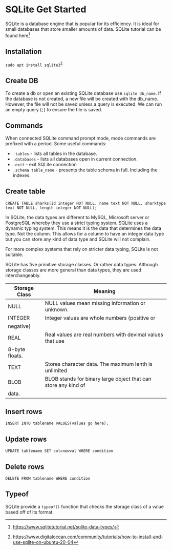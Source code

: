 # SQLite Get Started

SQLite is a database engine that is popular for its efficiency.
It is ideal for small databases that store smaller amounts of data.
SQLite tutorial can be found here[^1]

## Installation
`sudo apt install sqlite3`[^2]

## Create DB
To create a db or open an existing SQLite database use `sqlite db_name`.
If the database is not created, a new file will be created with the
db_name. However, the file will not be saved unless a query is executed.
We can run an empty query (`;`) to ensure the file is saved.

## Commands
When connected SQLite command prompt mode, mode commands are prefixed with a
period. Some useful commands:
* `.tables` - lists all tables in the database.
* `.databases` - lists all databases open in current connection.
* `.exit` - exit SQLite connection
* `.schema table_name` - presents the table schema in full. Including
  the indexes.

## Create table
`CREATE TABLE sharks(id integer NOT NULL, name text NOT NULL, sharktype text NOT NULL, length integer NOT NULL);`

In SQLite, the data types are different to MySQL, Microsoft server or
PostgreSQL whereby they use a strict typing system. SQLite uses a
dynamic typing system. This means it is the data that determines the
data type. Not the column. This allows for a column to have an integer
data type but you can store any kind of data type and SQLite will not
complain.

For more complex systems that rely on stricter data typing, SQLite is
not suitable.

SQLite has five primitive storage classes. Or rather data types.
Although storage classes are more general than data types, they are used
interchangeably.

|Storage Class| Meaning |
|---|----- |
|NULL|NULL values mean missing information or unknown.|
|INTEGER| Integer values are whole numbers (positive or
negative)|
|REAL|Real values are real numbers with devimal values that use
8-byte floats.|
|TEXT|Stores character data. The maximum lenth is unlimited|
|BLOB|BLOB stands for binary large object that can store any kind of
data.|

## Insert rows
`INSERT INTO tablename VALUES(values go here);`

## Update rows
`UPDATE tablename SET col=newval WHERE condition`

## Delete rows
`DELETE FROM tablename WHERE condition`

## Typeof
SQLite provide a `typeof()` function that checks the storage class of
a value based off of its format.

[^1]:https://www.sqlitetutorial.net/sqlite-data-types/
[^2]:https://www.digitalocean.com/community/tutorials/how-to-install-and-use-sqlite-on-ubuntu-20-04
